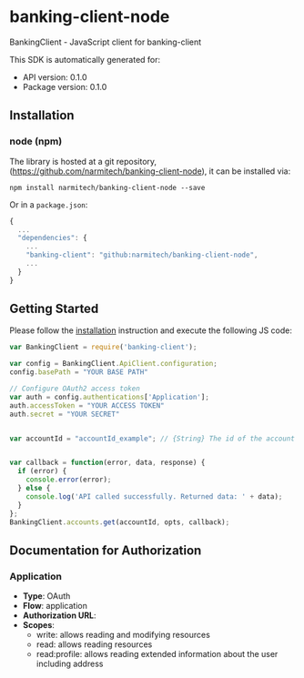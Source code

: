 # banking-client-node

BankingClient - JavaScript client for banking-client

This SDK is automatically generated for:

- API version: 0.1.0
- Package version: 0.1.0

## Installation

### node (npm)

The library is hosted at a git repository, (https://github.com/narmitech/banking-client-node), it can be installed via:

```shell
npm install narmitech/banking-client-node --save
```

Or in a `package.json`:
```js
{
  ...
  "dependencies": {
    ...
    "banking-client": "github:narmitech/banking-client-node",
    ...
  }
}
```

## Getting Started

Please follow the [installation](#installation) instruction and execute the following JS code:

```javascript
var BankingClient = require('banking-client');

var config = BankingClient.ApiClient.configuration;
config.basePath = "YOUR BASE PATH"

// Configure OAuth2 access token
var auth = config.authentications['Application'];
auth.accessToken = "YOUR ACCESS TOKEN"
auth.secret = "YOUR SECRET"


var accountId = "accountId_example"; // {String} The id of the account to be operated on (note that this identifies an account at the suffix level)


var callback = function(error, data, response) {
  if (error) {
    console.error(error);
  } else {
    console.log('API called successfully. Returned data: ' + data);
  }
};
BankingClient.accounts.get(accountId, opts, callback);

```

## Documentation for Authorization


### Application

- **Type**: OAuth
- **Flow**: application
- **Authorization URL**: 
- **Scopes**: 
  - write: allows reading and modifying resources
  - read: allows reading resources
  - read:profile: allows reading extended information about the user including address

